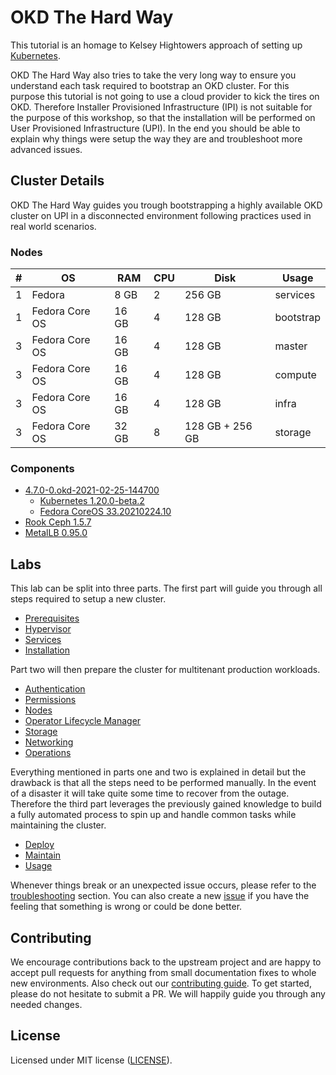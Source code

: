 # OKD The Hard Way

This tutorial is an homage to Kelsey Hightowers approach of setting up
[Kubernetes](https://github.com/kelseyhightower/kubernetes-the-hard-way).

OKD The Hard Way also tries to take the very long way to ensure you understand
each task required to bootstrap an OKD cluster. For this purpose this tutorial
is not going to use a cloud provider to kick the tires on OKD. Therefore
Installer Provisioned Infrastructure (IPI) is not suitable for the purpose of
this workshop, so that the installation will be performed on User Provisioned
Infrastructure (UPI). In the end you should be able to explain why things were
setup the way they are and troubleshoot more advanced issues.

## Cluster Details

OKD The Hard Way guides you trough bootstrapping a highly available OKD cluster
on UPI in a disconnected environment following practices used in real world
scenarios.

### Nodes

| # | OS               | RAM   | CPU  |  Disk           | Usage         |
| - | ---------------- | ----- | ---- | --------------- | ------------- |
| 1 | Fedora           | 8 GB  | 2    | 256 GB          | services      |
| 1 | Fedora Core OS   | 16 GB | 4    | 128 GB          | bootstrap     |
| 3 | Fedora Core OS   | 16 GB | 4    | 128 GB          | master        |
| 3 | Fedora Core OS   | 16 GB | 4    | 128 GB          | compute       |
| 3 | Fedora Core OS   | 16 GB | 4    | 128 GB          | infra         |
| 3 | Fedora Core OS   | 32 GB | 8    | 128 GB + 256 GB | storage       |

### Components

* [4.7.0-0.okd-2021-02-25-144700](https://github.com/openshift/okd/releases)
  * [Kubernetes 1.20.0-beta.2](https://github.com/kubernetes/kubernetes/releases)
  * [Fedora CoreOS 33.20210224.10](https://getfedora.org/en/coreos)
* [Rook Ceph 1.5.7](https://github.com/rook/rook)
* [MetalLB 0.95.0](https://github.com/metallb/metallb)

## Labs

This lab can be split into three parts. The first part will guide you through
all steps required to setup a new cluster.

* [Prerequisites](docs/00-prerequisites.md)
* [Hypervisor](docs/01-hypervisor.md)
* [Services](docs/02-services.md)
* [Installation](docs/03-installation.md)

Part two will then prepare the cluster for multitenant production workloads.

* [Authentication](docs/10-authentication.md)
* [Permissions](docs/11-permissions.md)
* [Nodes](docs/12-nodes.md)
* [Operator Lifecycle Manager](docs/13-olm.md)
* [Storage](docs/14-storage.md)
* [Networking](docs/15-networking.md)
* [Operations](docs/16-operations.md)

Everything mentioned in parts one and two is explained in detail but the
drawback is that all the steps need to be performed manually. In the event of a
disaster it will take quite some time to recover from the outage. Therefore the
third part leverages the previously gained knowledge to build a fully automated
process to spin up and handle common tasks while maintaining the cluster.

* [Deploy](docs/20-deploy.md)
* [Maintain](docs/21-maintain.md)
* [Usage](docs/22-usage.md)

Whenever things break or an unexpected issue occurs, please refer to the
[troubleshooting](docs/99-troubleshooting.md) section. You can also create a new
[issue](https://github.com/raballew/okd-the-hard-way/issues/new/choose) if you
have the feeling that something is wrong or could be done better.

## Contributing

We encourage contributions back to the upstream project and are happy to accept
pull requests for anything from small documentation fixes to whole new
environments. Also check out our [contributing guide](.github/CONTRIBUTING.md).
To get started, please do not hesitate to submit a PR. We will happily guide you
through any needed changes.

## License

Licensed under MIT license ([LICENSE](LICENSE)).
